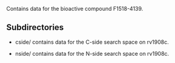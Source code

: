 Contains data for the bioactive compound F1518-4139.

## Subdirectories

- cside/ contains data for the C-side search space on rv1908c.

- nside/ contains data for the N-side search space on rv1908c.

